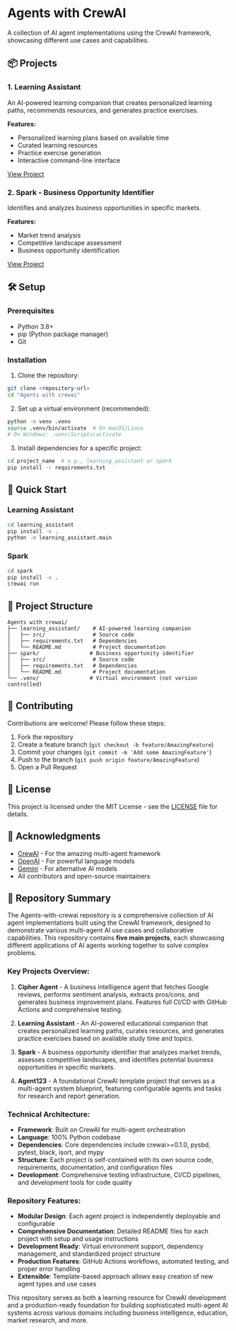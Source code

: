 # Agents with CrewAI

A collection of AI agent implementations using the CrewAI framework, showcasing different use cases and capabilities.

## 📦 Projects

### 1. Learning Assistant

An AI-powered learning companion that creates personalized learning paths, recommends resources, and generates practice exercises.

**Features:**
- Personalized learning plans based on available time
- Curated learning resources
- Practice exercise generation
- Interactive command-line interface

[View Project](./learning_assistant/README.md)

### 2. Spark - Business Opportunity Identifier

Identifies and analyzes business opportunities in specific markets.

**Features:**
- Market trend analysis
- Competitive landscape assessment
- Business opportunity identification

[View Project](./spark/README.md)

## 🛠️ Setup

### Prerequisites

- Python 3.8+
- pip (Python package manager)
- Git

### Installation

1. Clone the repository:

```bash
git clone <repository-url>
cd "Agents with crewai"
```

2. Set up a virtual environment (recommended):

```bash
python -m venv .venv
source .venv/bin/activate  # On macOS/Linux
# On Windows: .venv\Scripts\activate
```

3. Install dependencies for a specific project:

```bash
cd project_name  # e.g., learning_assistant or spark
pip install -r requirements.txt
```

## 🚀 Quick Start

### Learning Assistant

```bash
cd learning_assistant
pip install -e .
python -m learning_assistant.main
```

### Spark

```bash
cd spark
pip install -e .
crewai run
```

## 📂 Project Structure

```
Agents with crewai/
├── learning_assistant/    # AI-powered learning companion
│   ├── src/               # Source code
│   ├── requirements.txt   # Dependencies
│   └── README.md          # Project documentation
├── spark/                # Business opportunity identifier
│   ├── src/               # Source code
│   ├── requirements.txt   # Dependencies
│   └── README.md          # Project documentation
└── .venv/                # Virtual environment (not version controlled)
```

## 🤝 Contributing

Contributions are welcome! Please follow these steps:

1. Fork the repository
2. Create a feature branch (`git checkout -b feature/AmazingFeature`)
3. Commit your changes (`git commit -m 'Add some AmazingFeature'`)
4. Push to the branch (`git push origin feature/AmazingFeature`)
5. Open a Pull Request

## 📄 License

This project is licensed under the MIT License - see the [LICENSE](LICENSE) file for details.

## 🙏 Acknowledgments

- [CrewAI](https://www.crewai.com/) - For the amazing multi-agent framework
- [OpenAI](https://openai.com/) - For powerful language models
- [Gemini](https://ai.google/discover/gemini/) - For alternative AI models
- All contributors and open-source maintainers

## 📝 Repository Summary

The Agents-with-crewai repository is a comprehensive collection of AI agent implementations built using the CrewAI framework, designed to demonstrate various multi-agent AI use cases and collaborative capabilities. This repository contains **five main projects**, each showcasing different applications of AI agents working together to solve complex problems.

### **Key Projects Overview:**

1. **Cipher Agent** - A business intelligence agent that fetches Google reviews, performs sentiment analysis, extracts pros/cons, and generates business improvement plans. Features full CI/CD with GitHub Actions and comprehensive testing.

2. **Learning Assistant** - An AI-powered educational companion that creates personalized learning paths, curates resources, and generates practice exercises based on available study time and topics.

3. **Spark** - A business opportunity identifier that analyzes market trends, assesses competitive landscapes, and identifies potential business opportunities in specific markets.

4. **Agent123** - A foundational CrewAI template project that serves as a multi-agent system blueprint, featuring configurable agents and tasks for research and report generation.

### **Technical Architecture:**
- **Framework**: Built on CrewAI for multi-agent orchestration
- **Language**: 100% Python codebase
- **Dependencies**: Core dependencies include crewai>=0.1.0, pysbd, pytest, black, isort, and mypy
- **Structure**: Each project is self-contained with its own source code, requirements, documentation, and configuration files
- **Development**: Comprehensive testing infrastructure, CI/CD pipelines, and development tools for code quality

### **Repository Features:**
- **Modular Design**: Each agent project is independently deployable and configurable
- **Comprehensive Documentation**: Detailed README files for each project with setup and usage instructions  
- **Development Ready**: Virtual environment support, dependency management, and standardized project structure
- **Production Features**: GitHub Actions workflows, automated testing, and proper error handling
- **Extensible**: Template-based approach allows easy creation of new agent types and use cases

This repository serves as both a learning resource for CrewAI development and a production-ready foundation for building sophisticated multi-agent AI systems across various domains including business intelligence, education, market research, and more.
